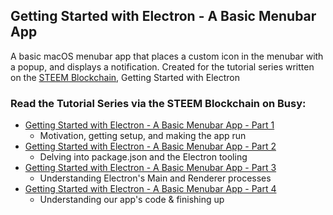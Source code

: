 ## Getting Started with Electron - A Basic Menubar App
A basic macOS menubar app that places a custom icon in the menubar with a popup, and displays a notification.
Created for the tutorial series written on the [STEEM Blockchain](https://steem.io/), Getting Started with Electron

### Read the Tutorial Series via the STEEM Blockchain on Busy:
- [Getting Started with Electron - A Basic Menubar App - Part 1](https://busy.org/education/@ryanbaer/getting-started-with-electron-a-basic-menubar-app-part-1)
   - Motivation, getting setup, and making the app run
- [Getting Started with Electron - A Basic Menubar App - Part 2](https://busy.org/education/@ryanbaer/getting-started-with-electron-a-basic-menubar-app-part-2)
   - Delving into package.json and the Electron tooling
- [Getting Started with Electron - A Basic Menubar App - Part 3](https://busy.org/technology/@ryanbaer/getting-started-with-electron-pt-3-how-the-hell-does-this-thing-work)
   - Understanding Electron's Main and Renderer processes
- [Getting Started with Electron - A Basic Menubar App - Part 4](https://busy.org/busy/@ryanbaer/getting-started-with-electron-pt-4-finishing-it-up)
   - Understanding our app's code & finishing up

